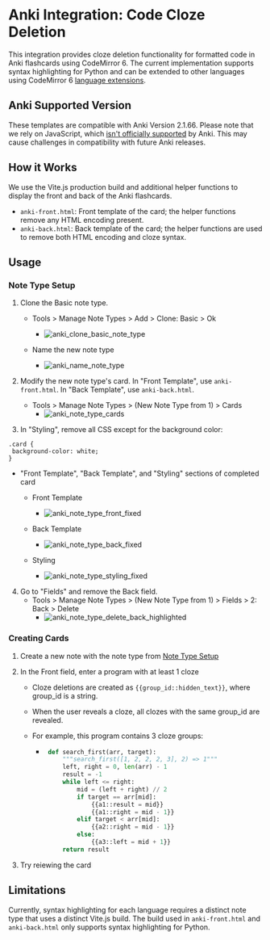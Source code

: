 # Anki Integration: Code Cloze Deletion 
This integration provides cloze deletion functionality for formatted code in Anki flashcards using CodeMirror 6. The current implementation supports syntax highlighting for Python and can be extended to other languages using CodeMirror 6 [language extensions](https://codemirror.net/#languages).

## Anki Supported Version 
These templates are compatible with Anki Version 2.1.66. Please note that we rely on JavaScript, which [isn't officially supported](https://docs.ankiweb.net/templates/styling.html#javascript) by Anki. This may cause challenges in compatibility with future Anki releases.

## How it Works
We use the Vite.js production build and additional helper functions to display the front and back of the Anki flashcards. 

- `anki-front.html`: Front template of the card; the helper functions remove any HTML encoding present. 
- `anki-back.html`: Back template of the card; the helper functions are used to remove both HTML encoding and cloze syntax. 

## Usage
### Note Type Setup
1. Clone the Basic note type.

   - Tools > Manage Note Types > Add > Clone: Basic > Ok
     
      - ![anki_clone_basic_note_type](https://github.com/chan-w/code-cloze/assets/40780153/e3f4dd44-5ede-432e-a720-bd9b2ad29b4c)

   - Name the new note type
     
      - ![anki_name_note_type](https://github.com/chan-w/code-cloze/assets/40780153/a0cd0f0b-28f3-499f-b727-379e0d943ffa)


2. Modify the new note type's card. In "Front Template", use `anki-front.html`. In "Back Template", use `anki-back.html`.

   - Tools > Manage Note Types > (New Note Type from 1) > Cards
     - ![anki_note_type_cards](https://github.com/chan-w/code-cloze/assets/40780153/b117fded-babe-42af-8cf9-432ee88515fc)

 


3. In "Styling", remove all CSS except for the background color:

```
.card {
 background-color: white;
}
```

   - "Front Template", "Back Template", and "Styling" sections of completed card
      - Front Template
         - ![anki_note_type_front_fixed](https://github.com/chan-w/code-cloze/assets/40780153/ce272cef-c9b5-40b0-8e56-630fa4df4745)

      - Back Template
         - ![anki_note_type_back_fixed](https://github.com/chan-w/code-cloze/assets/40780153/3ca8f262-d413-484a-a1b3-1f851779d152)

      - Styling
         - ![anki_note_type_styling_fixed](https://github.com/chan-w/code-cloze/assets/40780153/87127b54-e87a-4941-8052-3b15406208db)



4. Go to "Fields" and remove the Back field.
   - Tools > Manage Note Types > (New Note Type from 1) > Fields > 2: Back > Delete
     - ![anki_note_type_delete_back_highlighted](https://github.com/chan-w/code-cloze/assets/40780153/99812e3d-a4fa-4f42-96b1-0a3ac8a0e11b)
       


### Creating Cards
1. Create a new note with the note type from [Note Type Setup](#note-type-setup)
2. In the Front field, enter a program with at least 1 cloze
   - Cloze deletions are created as `{{group_id::hidden_text}}`, where group_id is a string.
   - When the user reveals a cloze, all clozes with the same group_id are revealed.
   - For example, this program contains 3 cloze groups:
     
      - ```python
         def search_first(arr, target):
             """search_first([1, 2, 2, 2, 3], 2) => 1"""
             left, right = 0, len(arr) - 1
             result = -1
             while left <= right:
                 mid = (left + right) // 2
                 if target == arr[mid]:
                     {{a1::result = mid}}
                     {{a1::right = mid - 1}}
                 elif target < arr[mid]:
                     {{a2::right = mid - 1}}
                 else:
                     {{a3::left = mid + 1}}
             return result
         ```

3. Try reiewing the card 


## Limitations
Currently, syntax highlighting for each language requires a distinct note type that uses a distinct Vite.js build. The build used in `anki-front.html` and `anki-back.html` only supports syntax highlighting for Python.
